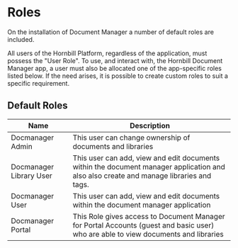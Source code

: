 # Roles
On the installation of Document Manager a number of default roles are included.

All users of the Hornbill Platform, regardless of the application, must possess the "User Role". To use, and interact with, the Hornbill Document Manager app, a user must also be allocated one of the app-specific roles listed below. If the need arises, it is possible to create custom roles to suit a specific requirement.

## Default Roles

|Name|Description|
|-|-|
|Docmanager Admin|This user can change ownership of documents and libraries|
|Docmanager Library User|This user can add, view and edit documents within the document manager application and also also create and manage libraries and tags.|
|Docmanager User|This user can add, view and edit documents within the document manager application|
|Docmanager Portal|This Role gives access to Document Manager for Portal Accounts (guest and basic user) who are able to view documents and libraries|